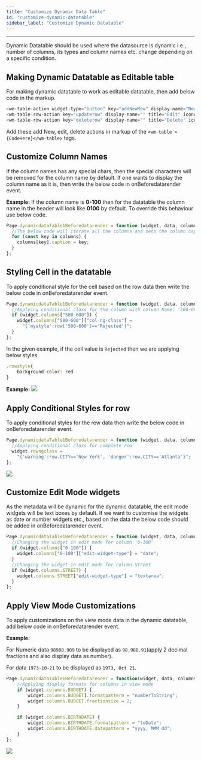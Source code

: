 ```yaml
---
title: "Customize Dynamic Data Table"
id: "customize-dynamic-datatable"
sidebar_label: "Customize Dynamic Datatable"
---
```


---

Dynamic Datatable should be used where the datasource is dynamic i.e., number of columns, its types and column names etc. change depending on a specific condition.

## Making Dynamic Datatable as Editable table

For making dynamic datatable to work as editable datatable, then add below code in the markup.

```js
<wm-table-action widget-type="button" key="addNewRow" display-name="New" iconclassName="wi wi-plus" show="true" className="btn-primary" action="addNewRow()" shortcutkey=""></wm-table-action>
<wm-table-row-action key="updaterow" display-name="" title="Edit" iconclassName="wi wi-pencil" show="true" className="btn-transparent" action="editRow($event)"></wm-table-row-action>
<wm-table-row-action key="deleterow" display-name="" title="Delete" iconclassName="wi wi-trash" show="true" className="btn-transparent" action="deleteRow($event)"></wm-table-row-action>
```

Add these add New, edit, delete actions in markup of the `<wm-table >{CodeHere}</wm-table>` tags.

## Customize Column Names

If the column names has any special chars, then the special characters will be removed for the column name by default. If one wants to display the column name as it is, then write the below code in onBeforedatarender event.

**Example:**
If the column name is **0-100** then for the datatable the column name in the header will look like **0100** by default. To override this behaviour use below code.

```js
Page.dynamicdataTable1Beforedatarender = function (widget, data, columns) {
  //The below code will iterate all the columns and sets the column caption same as key
  for (const key in columns) {
    columns[key].caption = key;
  }
};
```

## Styling Cell in the datatable

To apply conditional style for the cell based on the row data then write the below code in onBeforedatarender event.

```js
Page.dynamicdataTable1Beforedatarender = function (widget, data, columns) {
  //Applying conditional class for the column with column Name: '500-600'
  if (widget.columns["500-600"]) {
    widget.columns["500-600"]["col-ng-class"] =
      "{'mystyle':row['500-600']=='Rejected'}";
  }
};
```

In the given example, if the cell value is `Rejected` then we are applying below styles.

```js
.rowstyle{
    background-color: red
}
```

**Example:**
[![](/learn/assets/dynamictable/dynamictablecellstyle.png)](/learn/assets/dynamictable/dynamictablecellstyle.png)

## Apply Conditional Styles for row

To apply conditional styles for the row data then write the below code in onBeforedatarender event.

```js
Page.dynamicdataTable1Beforedatarender = function (widget, data, columns) {
  //Applying conditional class for complete row
  widget.rowngclass =
    "{'warning':row.CITY=='New York', 'danger':row.CITY=='Atlanta'}";
};
```

[![](/learn/assets/dynamictable/conditionalrow.png)](/learn/assets/dynamictable/conditionalrow.png)

## Customize Edit Mode widgets

As the metadata will be dynamic for the dynamic datatable, the edit mode widgets will be text boxes by default. If we want to customise the widgets as date or number widgets etc., based on the data the below code should be added in onBeforedatarender event.

```js
Page.dynamicdataTable1Beforedatarender = function (widget, data, columns) {
  //Changing the widget in edit mode for column '0-100'
  if (widget.columns["0-100"]) {
    widget.columns["0-100"]["edit-widget-type"] = "date";
  }
  //Changing the widget in edit mode for column Street
  if (widget.columns.STREET) {
    widget.columns.STREET["edit-widget-type"] = "textarea";
  }
};
```

## Apply View Mode Customizations

To apply customizations on the view mode data in the dynamic datatable, add below code in onBeforedatarender event.

**Example:**

For Numeric data `98988.909` to be displayed as `98,988.91`(apply 2 decimal fractions and also display data as number).

For data `1973-10-21` to be displayed as `1973, Oct 21`.

```js
Page.dynamicdataTable1Beforedatarender = function(widget, data, columns) {
    //Applying display formats for columns in view mode
    if (widget.columns.BUDGET) {
        widget.columns.BUDGET].formatpattern = "numberToString";
        widget.columns.BUDGET.fractionsize = 2;
    }

    if (widget.columns.BIRTHDATE) {
        widget.columns.BIRTHDATE.formatpattern = "toDate";
        widget.columns.BIRTHDATE.datepattern = "yyyy, MMM dd";
    }
};
```

[![](/learn/assets/dynamictable/customiseviewmode.png)](/learn/assets/dynamictable/customiseviewmode.png)
